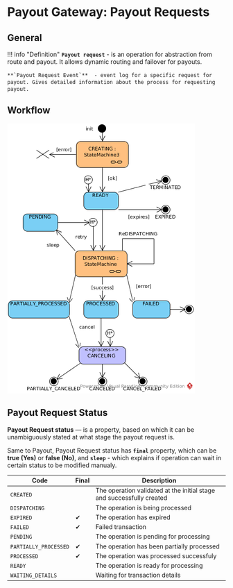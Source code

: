# Payout Gateway: Payout Requests

## General

!!! info "Definition"
    **`Payout request`** - is an operation for abstraction from route and payout. It allows dynamic routing and failover for payouts.
    
    **`Payout Request Event`**  - event log for a specific request for payout. Gives detailed information about the process for requesting payout.

## Workflow

![Payout Request Workflow](images/payout_request_state_diagram.png)

## Payout Request Status

**Payout Request status** —  is a property, based on which it can be unambiguously stated at what stage the payout request is. 

Same to Payout, Payout Request status has **`final`** property, which can be **true (Yes)** or **false (No)**, and **`sleep`** - which explains if operation can wait in certain status to be modified manualy. 

| Code                  | Final | Description                                                           |
|-----------------------|-------|-----------------------------------------------------------------------|
| `CREATED`             |       | The operation validated at the initial stage and successfully created |
| `DISPATCHING`         |       | The operation is being processed                                      |
| `EXPIRED`             | ✔     | The operation has expired                                             |
| `FAILED`              | ✔     | Failed transaction                                                    |
| `PENDING`             |       | The operation is pending for processing                               |
| `PARTIALLY_PROCESSED` | ✔     | The operation has been partially processed                            |
| `PROCESSED`           | ✔     | The operation was processed successfuly                               |
| `READY`               |       | The operation is ready for processing                                 |
| `WAITING_DETAILS`     |       | Waiting for transaction details                                       |